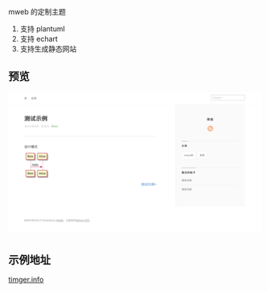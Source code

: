 mweb 的定制主题

1. 支持 plantuml
2. 支持 echart
3. 支持生成静态网站


## 预览

![a](./asset/img/preview.png)


## 示例地址

[timger.info](https://www.timger.info/blog/index.html)